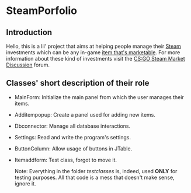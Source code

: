 # SteamPorfolio
  
## Introduction
Hello, this is a lil' project that aims at helping people manage their [Steam](https://store.steampowered.com/) investments which can be any in-game [item that's marketable](https://steamcommunity.com/market/).
For more information about these kind of investments visit the [CS:GO Steam Market Discussion](https://www.reddit.com/r/csgomarketforum/) forum.
  
## Classes' short description of their role
- MainForm: Initialize the main panel from which the user manages their items.
- Additempopup: Create a panel used for adding new items.
- Dbconnector: Manage all database interactions.
- Settings: Read and write the program's settings.
- ButtonColumn: Allow usage of buttons in JTable.
- Itemaddform: Test class, forgot to move it.
  
    
  Note: Everything in the folder *testclasses* is, indeed, used **ONLY** for testing purposes. All that code is a mess that doesn't make sense, ignore it.
